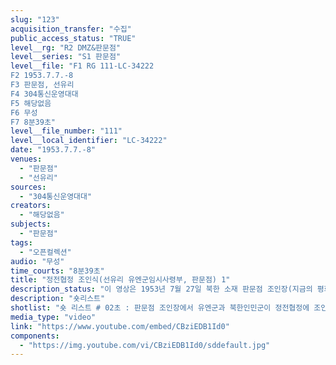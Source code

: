 ```yaml
---
slug: "123"
acquisition_transfer: "수집"
public_access_status: "TRUE"
level__rg: "R2 DMZ&판문점"
level__series: "S1 판문점"
level__file: "F1 RG 111-LC-34222
F2 1953.7.7.-8
F3 판문점, 선유리
F4 304통신운영대대
F5 해당없음 
F6 무성 
F7 8분39초"
level__file_number: "111"
level__local_identifier: "LC-34222"
date: "1953.7.7.-8"
venues: 
  - "판문점"
  - "선유리"
sources: 
  - "304통신운영대대"
creators: 
  - "해당없음"
subjects: 
  - "판문점"
tags: 
  - "오픈컬렉션"
audio: "무성"
time_courts: "8분39초"
title: "정전협정 조인식(선유리 유엔군임시사령부, 판문점) 1"
description_status: "이 영상은 1953년 7월 27일 북한 소재 판문점 조인장(지금의 평화박물관) 주변 모습과 같은 오후 1시 선유리 유엔군임시사령부에서 유엔군 관계자가 사전에 조인하고 기자회견 장면이 담겨 있다. 보통 판문점 조인장 영상이 유엔군임시사령부에서 유엔군 관계자가 사전 조인하는 장면을 동일하게 편집되어 방송 언론에 소개되고 있다. 따라서 본 영상은 판문점과 선유리 유엔임시사령부 조인과 기자회견이 다른 것을 보여주고 있다. 제목에 등장하는 운크라 영상부대(UNKRA Film Unit)는 1950년 12월 1일 유엔의 결의에 따라 유엔한국재건단(United Nations Korean Reconstruction Agency, UNKRA) 소속이며 주로 한국에서 구호활동 등을 촬영해 유엔홍보부 등에 제공했다. 304통신운영대대는 용산기지에본부를 둔 미 8군 사령부 지휘 아래 활동한 유명한 부대이며 전쟁포로 교환 작전과 전후 1970년대까지 활동했다. "
description: "숏리스트"
shotlist: "숏 리스트 # 02초 : 판문점 조인장에서 유엔군과 북한인민군이 정전협정에 조인하고 있다. (15초) 조인장에서 나 오는 유엔군 관계자들과 기자들 모습. 조인장을 떠나는 북한인민군 관계자들, 조인장으로 다시 들어가 는 유엔군 관계자 모습. (3분11초) 조인장 주변 풍경들. 언론기자들과 경비병들 모습. (4분10초) 조인장 주변에 중국과 북한 관계자들 모습 (5분01초) 조인장 부근 각국 언론사 기자들과 각 군에서 나온 지프 차. 조인장 안의 내외신 기자들 (7분41초) 정전협정문 2권의 지도, 정전협정 제1권 등이 책상 위에 놓 여 있다. 선유리 유엔군임시사령부에서 유엔군이 별도 조인식을 갖고 있다. "
media_type: "video"
link: "https://www.youtube.com/embed/CBziEDB1Id0"
components: 
  - "https://img.youtube.com/vi/CBziEDB1Id0/sddefault.jpg"
---
```

